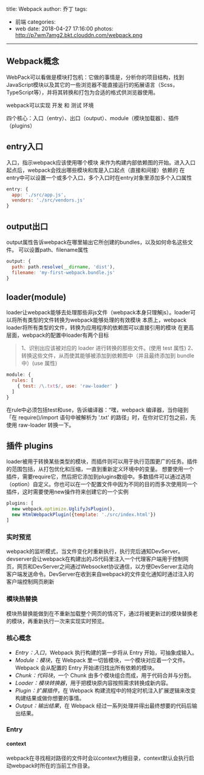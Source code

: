 title: Webpack
author: 乔丁
tags:
  - 前端
categories:
  - web
date: 2018-04-27 17:16:00
photos: http://p7wm7amg2.bkt.clouddn.com/webpack.png
---

## Webpack概念
WebPack可以看做是模块打包机：它做的事情是，分析你的项目结构，找到JavaScript模块以及其它的一些浏览器不能直接运行的拓展语言（Scss，TypeScript等），并将其转换和打包为合适的格式供浏览器使用。

webpack可以实现 开发 和 测试 环境

四个核心：入口（entry）、出口（output）、module（模块加载器）、插件（plugins）

## entry入口
入口，指示webpack应该使用哪个模块 来作为构建内部依赖图的开始。进入入口起点后，webpack会找出哪些模块和库是入口起点（直接和间接）依赖的
在entry中可以设置一个或多个入口，多个入口时在entry对象里添加多个入口属性
```javascript
entry: {
  app: './src/app.js',
  vendors: './src/vendors.js'
}
```

## output出口
output属性告诉webpack在哪里输出它所创建的bundles，以及如何命名这些文件。
可以设置path、filename属性
```javascript
output: {
  path: path.resolve(__dirname, 'dist'),
  filename: 'my-first-webpack.bundle.js'
}
```

## loader(module)
loader让webpack能够去处理那些非js文件（webpack本身只理解js）。loader可以将所有类型的文件转换为webpack能够处理的有效模块
本质上，webpack loader将所有类型的文件，转换为应用程序的依赖图可以直接引用的模块
在更高层面，webpack的配置中loader有两个目标
>1、识别出应该被对应的 loader 进行转换的那些文件。(使用 test 属性)
>2、转换这些文件，从而使其能够被添加到依赖图中（并且最终添加到 bundle 中）(use 属性)

```javascript
module: {
  rules: [
    { test: /\.txt$/, use: 'raw-loader' }
  ]
}
```
在rule中必须包括test和use，告诉编译器：“嘿，webpack 编译器，当你碰到「在 require()/import 语句中被解析为 '.txt' 的路径」时，在你对它打包之前，先使用 raw-loader 转换一下。

## 插件 plugins
loader被用于转换某些类型的模块，而插件则可以用于执行范围更广的任务。插件的范围包括，从打包优化和压缩，一直到重新定义环境中的变量。
想要使用一个插件，需要require它，然后把它添加到plugins数组中。多数插件可以通过选项（option）自定义。你也可以在一个配置文件中因为不同的目的而多次使用同一个插件，这时需要使用new操作符来创建它的一个实例
```javascript
plugins: [
  new webpack.optimize.UglifyJsPlugin(),
  new HtmlWebpackPlugin({template: './src/index.html'})
]
```


### 实时预览
webpack的监听模式，当文件变化时重新执行，执行完后通知DevServer。devserver会让webpack在构建出的JS代码里注入一个代理客户端用于控制网页，网页和DevServer之间通过Websocket协议通信，以方便DevServer主动向客户端发送命令。DevServer在收到来自webpack的文件变化通知时通过注入的客户端控制网页刷新

### 模块热替换
模块热替换能做到在不重新加载整个网页的情况下，通过将被更新过的模块替换老的模块，再重新执行一次来实现实时预览。

### 核心概念
* *Entry：入口*，Webpack 执行构建的第一步将从 Entry 开始，可抽象成输入。
* *Module：模块*，在 Webpack 里一切皆模块，一个模块对应着一个文件。Webpack 会从配置的 Entry 开始递归找出所有依赖的模块。
* *Chunk：代码块*，一个 Chunk 由多个模块组合而成，用于代码合并与分割。
* *Loader：模块转换器*，用于把模块原内容按照需求转换成新内容。
* *Plugin：扩展插件*，在 Webpack 构建流程中的特定时机注入扩展逻辑来改变构建结果或做你想要的事情。
* *Output：输出结果*，在 Webpack 经过一系列处理并得出最终想要的代码后输出结果。

### Entry
#### context
webpack在寻找相对路径的文件时会以context为根目录，context默认会执行启动webpack时所在的当前工作目录。